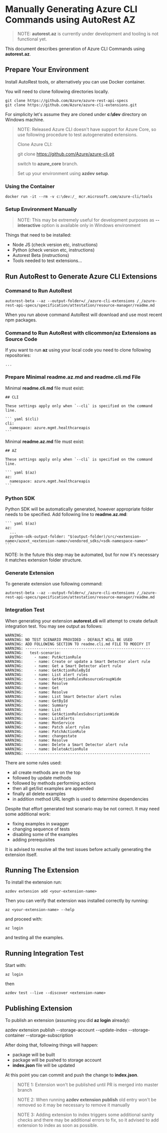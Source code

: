 # Manually Generating Azure CLI Commands using AutoRest AZ

>NOTE: **autorest.az** is currently under development and tooling is not functional yet.

This document describes generation of Azure CLI Commands using **autorest.az**.

## Prepare Your Environment

Install AutoRest tools, or alternatively you can use Docker container.

You will need to clone following directories locally.

    git clone https://github.com/Azure/azure-rest-api-specs
    git clone https://github.com/Azure/azure-cli-extensions.git

For simplicity let's assume they are cloned under **c:\dev** directory on Windows machine.

>NOTE: Released Azure CLI doesn't have support for Azure Core, so use following procedure to test autogenerated extensions. 
>
> Clone Azure CLI:
>
> git clone https://github.com/Azure/azure-cli.git
>
> switch to **azure_core** branch.
>
> Set up your environment using **azdev setup**.

### Using the Container

    docker run -it --rm -v c:\dev:/_ mcr.microsoft.com/azure-cli/tools

### Setup Environment Manually

>NOTE: This may be extremely useful for development purposes as **--interactive** option is available only in Windows environment

Things that need to be installed:
- Node JS (check version etc, instructions)
- Python (check version etc, instructions)
- Autorest Beta (instructions)
- Tools needed to test extensions...

## Run AutoRest to Generate Azure CLI Extensions

### Command to Run AutoRest

    autorest-beta --az --output-folder=/_/azure-cli-extensions /_/azure-rest-api-specs/specification/attestation/resource-manager/readme.md

When you run above command AutoRest will download and use most recent npm packages.

### Command to Run AutoRest with clicommon/az Extensions as Source Code

If you want to run **az** using your local code you need to clone following repositories:



    ...

### Prepare Minimal **readme.az.md** and **readme.cli.md** File

Minimal **readme.cli.md** file must exist: 

    ## CLI

    These settings apply only when `--cli` is specified on the command line.

    ``` yaml $(cli)
    cli:
      namespace: azure.mgmt.healthcareapis
    ```

Minimal **readme.az.md** file must exist: 

    ## AZ

    These settings apply only when `--cli` is specified on the command line.

    ``` yaml $(az)
    az:
      namespace: azure.mgmt.healthcareapis
    ```

### Python SDK

Python SDK will be automatically generated, however appropriate folder needs to be specified.
Add following line to **readme.az.md**:


    ``` yaml $(az)
    az:
      ...
      python-sdk-output-folder: "$(output-folder)/src/<extension-name>/azext_<extension-name>/vendored_sdks/<sdk-namespace-name>"
    ```

NOTE: In the future this step may be automated, but for now it's necessary it matches extension folder structure.


### Generate Extension

To generate extension use following command:

    autorest-beta --az --output-folder=/_/azure-cli-extensions /_/azure-rest-api-specs/specification/attestation/resource-manager/readme.md

### Integration Test

When generating your extension **autorest.cli** will attempt to create default integration test. You may see output as follows:

    WARNING:
    WARNING: NO TEST SCENARIO PROVIDED - DEFAULT WILL BE USED
    WARNING: ADD FOLLOWING SECTION TO readme.cli.md FILE TO MODIFY IT
    WARNING: --------------------------------------------------------
    WARNING:   test-scenario:
    WARNING:     - name: PutActionRule
    WARNING:     - name: Create or update a Smart Detector alert rule
    WARNING:     - name: Get a Smart Detector alert rule
    WARNING:     - name: GetActionRuleById
    WARNING:     - name: List alert rules
    WARNING:     - name: GetActionRulesResourceGroupWide
    WARNING:     - name: Resolve
    WARNING:     - name: Get
    WARNING:     - name: Resolve
    WARNING:     - name: List Smart Detector alert rules
    WARNING:     - name: GetById
    WARNING:     - name: Summary
    WARNING:     - name: List
    WARNING:     - name: GetActionRulesSubscriptionWide
    WARNING:     - name: ListAlerts
    WARNING:     - name: MonService
    WARNING:     - name: Patch alert rules
    WARNING:     - name: PatchActionRule
    WARNING:     - name: changestate
    WARNING:     - name: Resolve
    WARNING:     - name: Delete a Smart Detector alert rule
    WARNING:     - name: DeleteActionRule
    WARNING: --------------------------------------------------------

There are some rules used:
- all create methods are on the top
- followed by update methods
- followed by methods performing actions
- then all get/list examples are appended
- finally all delete examples
- in addition method URL length is used to determine dependencies

Despite that effort generated test scenario may be not correct. It may need some additional work:
- fixing examples in swagger
- changing sequence of tests
- disabling some of the examples
- adding prerequisites

It is advised to resolve all the test issues before actually generating the extension itself.

## Running The Extension

To install the extension run:

    azdev extension add <your-extension-name>

Then you can verify that extension was installed correctly by running:

    az <your-extension-name> --help

and proceed with:

    az login

and testing all the examples.

## Running Integration Test

Start with:

    az login

then

    azdev test --live --discover <extension-name>

## Publishing Extension

To publish an extension (assuming you did **az login** already):

azdev extension publish <extension-name> --storage-account <storage-account-name> --update-index --storage-container <storage-container-name> --storage-subscription <subscription-id>

After doing that, following things will happen:
- package will be built
- package will be pushed to storage account
- **index.json** file will be updated

At this point you can commit and push the change to **index.json**.

>NOTE 1: Extension won't be published until PR is merged into master branch

>NOTE 2: When running **azdev extension publish** old entry won't be removed so it may be necessary to remove it manually

>NOTE 3: Adding extension to index triggers some additional sanity checks and there may be additional errors to fix, so it advised to add extension to index as soon as possible.
